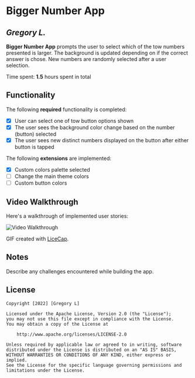 # Bigger Number App

## *Gregory L.*

**Bigger Number App** prompts the user to select which of the tow numbers presented is larger. The background is updated depending on if the correct answer is chose. New numbers
are randomly selected after a user selection.

Time spent: **1.5** hours spent in total

## Functionality

The following **required** functionality is completed:

* [x] User can select one of tow button options shown
* [x] The user sees the background color change based on the number (button) selected
* [x] The user sees new distinct numbers displayed on the button after either button is tapped

The following **extensions** are implemented:

* [X] Custom colors palette selected
* [ ] Change the main theme colors
* [ ] Custom button colors

## Video Walkthrough

Here's a walkthrough of implemented user stories:

<img src='https://giphy.com/embed/53JBUexk0wHaZacmIl' title='Video Walkthrough' width='' alt='Video Walkthrough' />

GIF created with [LiceCap](http://www.cockos.com/licecap/).

## Notes

Describe any challenges encountered while building the app.

## License

    Copyright [2022] [Gregory L]

    Licensed under the Apache License, Version 2.0 (the "License");
    you may not use this file except in compliance with the License.
    You may obtain a copy of the License at

        http://www.apache.org/licenses/LICENSE-2.0

    Unless required by applicable law or agreed to in writing, software
    distributed under the License is distributed on an "AS IS" BASIS,
    WITHOUT WARRANTIES OR CONDITIONS OF ANY KIND, either express or implied.
    See the License for the specific language governing permissions and
    limitations under the License.